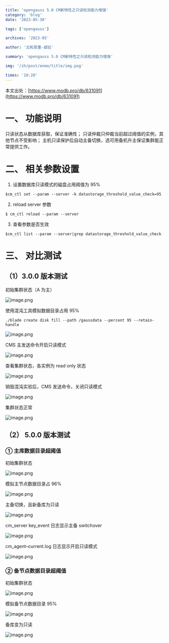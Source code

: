 ```yaml
---
title: 'opengauss 5.0 CM新特性之只读检测能力增强'
category: 'blog'
date: '2023-05-30'

tags: ['opengauss']

archives: '2023-05'

author: '云和恩墨-戚钰'

summary: 'opengauss 5.0 CM新特性之只读检测能力增强'

img: '/zh/post/enmo/title/img.png'

times: '10:20'
---
```


本文出处：[https://www.modb.pro/db/631091](https://www.modb.pro/db/631091)

# 一、 功能说明

只读状态从数据库获取，保证准确性；
只读仲裁只仲裁当前超过阈值的实例，其他节点不受影响；
主机只读保护后自动主备切换，选可用备机升主保证集群能正常提供工作。

# 二、 相关参数设置

1. 设置数据库只读模式的磁盘占用阈值为 95%

```
$cm_ctl set --param --server -k datastorage_threshold_value_check=95
```

2. reload server 参数

```
$ cm_ctl reload --param --server
```

3. 查看参数是否生效

```
$cm_ctl list --param --server|grep datastorage_threshold_value_check
```

# 三、 对比测试

## （1）3.0.0 版本测试

初始集群状态（A 为主）

![image.png](./images/20230519-b31cd3c8-26ef-4dfc-aec6-2b7c0e22bcaa.png)

使用混沌工具模拟数据目录占用 95%

```
./blade create disk fill --path /gaussdata --percent 95 --retain-handle
```

![image.png](./images/20230519-5e4c3247-e8c1-48a0-950d-053aa1a936ce.png)

CMS 主发送命令开启只读模式

![image.png](./images/20230519-ac9227d2-dc05-4321-b047-9b4cc8c19f9a.png)

查看集群状态，各实例为 read only 状态

![image.png](./images/20230519-8487b27e-3106-4f71-8c4b-afd6ccff757b.png)

销毁混沌实验后，CMS 发送命令，关闭只读模式

![image.png](./images/20230519-a56788a9-3bd8-4506-963c-93be7ee16218.png)

集群状态正常

![image.png](./images/20230519-e859f69e-e346-4021-881c-b4e726dbde9e.png)

## （2） 5.0.0 版本测试

### ① 主库数据目录超阈值

初始集群状态

![image.png](./images/20230519-f740d960-2da1-478b-9e4f-18be79b53dbc.png)

模拟主节点数据目录占 96%

![image.png](./images/20230519-31152568-cf2e-4559-8764-2c5b5ae3417a.png)

主备切换，且新备库为只读

![image.png](./images/20230519-912e5d67-9a42-4c62-a9ae-498eb0eb3978.png)

cm_server key_event 日志显示主备 switchover

![image.png](./images/20230519-9761be95-6f5b-46f4-87f1-6740571fcd1f.png)

cm_agent–current.log 日志显示开启只读模式

![image.png](./images/20230519-5c261440-fd75-4dab-8302-603dea78db86.png)

### ② 备节点数据目录超阈值

初始集群状态

![image.png](./images/20230519-1b525df4-0243-4850-9a03-45b6fc828caa.png)

模拟备节点数据目录 95%

![image.png](./images/20230519-40041768-487b-438f-a50b-2802e4733789.png)

备库变为只读

![image.png](./images/20230519-28583a57-5a56-4cf9-84e0-1471986cfc18.png)

